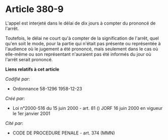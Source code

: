 # Article 380-9

L'appel est interjeté dans le délai de dix jours à compter du prononcé de l'arrêt.

Toutefois, le délai ne court qu'à compter de la signification de l'arrêt, quel qu'en soit le mode, pour la partie qui n'était
pas présente ou représentée à l'audience où le jugement a été prononcé, mais seulement dans le cas où elle-même ou son
représentant n'auraient pas été informés du jour où l'arrêt serait prononcé.

**Liens relatifs à cet article**

_Codifié par_:

  - Ordonnance 58-1296 1958-12-23

_Créé par_:

  - Loi n°2000-516 du 15 juin 2000 - art. 81 () JORF 16 juin 2000 en vigueur le 1er janvier 2001

_Cité par_:

  - CODE DE PROCEDURE PENALE - art. 374 (MMN)
